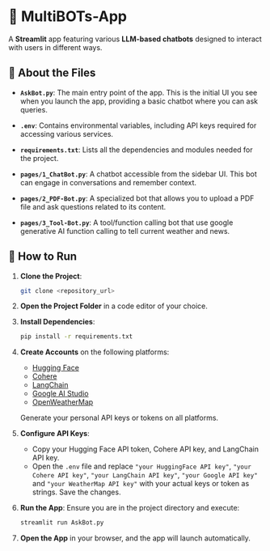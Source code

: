 # 🤖 MultiBOTs-App

A **Streamlit** app featuring various **LLM-based chatbots** designed to interact with users in different ways.

## 📂 About the Files

- **`AskBot.py`**: The main entry point of the app. This is the initial UI you see when you launch the app, providing a basic chatbot where you can ask queries.

- **`.env`**: Contains environmental variables, including API keys required for accessing various services.

- **`requirements.txt`**: Lists all the dependencies and modules needed for the project.

- **`pages/1_ChatBot.py`**: A chatbot accessible from the sidebar UI. This bot can engage in conversations and remember context.

- **`pages/2_PDF-Bot.py`**: A specialized bot that allows you to upload a PDF file and ask questions related to its content.
  
- **`pages/3_Tool-Bot.py`**: A tool/function calling bot that use google generative AI function calling to tell current weather and news.

## 🚀 How to Run

1. **Clone the Project**:
   ```bash
   git clone <repository_url>
   ```

2. **Open the Project Folder** in a code editor of your choice.

3. **Install Dependencies**:
   ```bash
   pip install -r requirements.txt
   ```

4. **Create Accounts** on the following platforms:
   - [Hugging Face](https://huggingface.co/)
   - [Cohere](https://cohere.com/)
   - [LangChain](https://www.langchain.com/)
   - [Google AI Studio](https://ai.google.dev/aistudio)
   - [OpenWeatherMap](https://openweathermap.org/)
     
   Generate your personal API keys or tokens on all platforms.

5. **Configure API Keys**:
   - Copy your Hugging Face API token, Cohere API key, and LangChain API key.
   - Open the `.env` file and replace `"your HuggingFace API key"`, `"your Cohere API key"`, `"your LangChain API key"`, `"your Google API key"` and `"your WeatherMap API key"` with your actual keys or token as strings. Save the changes.

6. **Run the App**:
   Ensure you are in the project directory and execute:
   ```bash
   streamlit run AskBot.py
   ```

7. **Open the App** in your browser, and the app will launch automatically.
